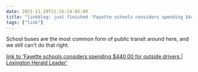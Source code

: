 ```yaml
---
date: 2021-11-29T21:15:24-05:00
title: "linkblog: just finished 'Fayette schools considers spending $440,00 for outside drivers | Lexington Herald Leader'"
tags: ["link"]
---
```

School buses are the most common form of public transit around here, and we still can't do that right.
 
[link to 'Fayette schools considers spending $440,00 for outside drivers | Lexington Herald Leader'](https://www.kentucky.com/news/local/education/article256125807.html)
